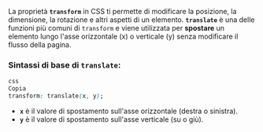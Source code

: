 La proprietà **`transform`** in CSS ti permette di modificare la posizione, la dimensione, la rotazione e altri aspetti di un elemento. **`translate`** è una delle funzioni più comuni di `transform` e viene utilizzata per **spostare** un elemento lungo l'asse orizzontale (x) o verticale (y) senza modificare il flusso della pagina.

### Sintassi di base di `translate`:

```css
css
Copia
transform: translate(x, y);

```

- **`x`** è il valore di spostamento sull'asse orizzontale (destra o sinistra).
- **`y`** è il valore di spostamento sull'asse verticale (su o giù).